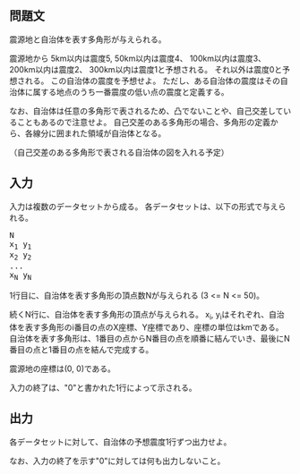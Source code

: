 問題文
--
震源地と自治体を表す多角形が与えられる。

震源地から
5km以内は震度5,
50km以内は震度4、
100km以内は震度3、
200km以内は震度2、
300km以内は震度1と予想される。
それ以外は震度0と予想される。
この自治体の震度を予想せよ。
ただし、ある自治体の震度はその自治体に属する地点のうち一番震度の低い点の震度と定義する。

なお、自治体は任意の多角形で表されるため、凸でないことや、自己交差していることもあるので注意せよ。
自己交差のある多角形の場合、多角形の定義から、各線分に囲まれた領域が自治体となる。

（自己交差のある多角形で表される自治体の図を入れる予定）

入力
--
入力は複数のデータセットから成る。
各データセットは、以下の形式で与えられる。

<pre>
N
x<sub>1</sub> y<sub>1</sub>
x<sub>2</sub> y<sub>2</sub>
...
x<sub>N</sub> y<sub>N</sub>
</pre>

1行目に、自治体を表す多角形の頂点数Nが与えられる (3 <= N <= 50)。

続くN行に、自治体を表す多角形の頂点が与えられる。
x<sub>i</sub>, y<sub>i</sub>はそれぞれ、自治体を表す多角形のi番目の点のX座標、Y座標であり、座標の単位はkmである。
自治体を表す多角形は、1番目の点からN番目の点を順番に結んでいき、最後にN番目の点と1番目の点を結んで完成する。

震源地の座標は(0, 0)である。

入力の終了は、"0"と書かれた1行によって示される。

出力
--
各データセットに対して、自治体の予想震度1行ずつ出力せよ。

なお、入力の終了を示す"0"に対しては何も出力しないこと。

